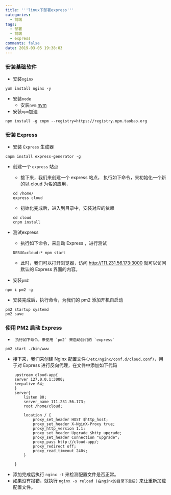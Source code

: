 ```yaml
---
title: '''linux下部署express'''
categories:
  - 前端
tags:
  - 部署
  - 前端
  - express
comments: false
date: 2019-03-05 19:38:03
---
```


### 安装基础软件
-   安装`nginx`
```
yum install nginx -y
```
-   安装`node`
    -   安装`nvm` [nvm](https://github.com/creationix/nvm)
-   安装`npm`加速
```
npm install -g cnpm --registry=https://registry.npm.taobao.org
```

### 安装 Express
-   安装 `Express` 生成器
```
cnpm install express-generator -g
```
-   创建一个 `express` 站点
    -   接下来，我们来创建一个 express 站点， 执行如下命令，来初始化一个新的以 cloud 为名的应用，
    ```
    cd /home/
    express cloud
    ```
    -   初始化完成后，进入到目录中，安装对应的依赖
    ```
    cd cloud 
    cnpm install
    ```

-   测试express
    -   执行如下命令，来启动 Express ，进行测试
    ```
    DEBUG=cloud:* npm start
    ```
    -   此时，我们可以打开浏览器，访问 http://111.231.56.173:3000 就可以访问默认的 Express 界面的内容。
    

-   安装`pm2`
```
npm i pm2 -g
```

-   安装完成后，执行命令，为我们的 pm2 添加开机自启动
```
pm2 startup systemd 
pm2 save
```

###   使用 PM2 启动 Express
-      执行如下命令，来使用 `pm2` 来启动我们的 `express`
```
pm2 start ./bin/www
```
    
-    接下来，我们来创建 Nginx 配置文件`(/etc/nginx/conf.d/cloud.conf)`，用于对 Express 进行反向代理，在文件中添加如下代码
```
    upstream cloud-app{
    server 127.0.0.1:3000;
    keepalive 64;
    }
    server{
        listen 80;
        server_name 111.231.56.173;
        root /home/cloud;
    
        location / {
            proxy_set_header HOST $http_host;
            proxy_set_header X-NginX-Proxy true;
            proxy_http_version 1.1;
            proxy_set_header Upgrade $http_upgrade;
            proxy_set_header Connection "upgrade";
            proxy_pass http://cloud-app/;
            proxy_redirect off;
            proxy_read_timeout 240s;
        }
    
    }
```
-   添加完成后执行 `nginx -t` 来检测配置文件是否正常。
-   如果没有报错，就执行 `nginx -s reload (在nginx的目录下重启)` 来让重新加载配置文件。

























